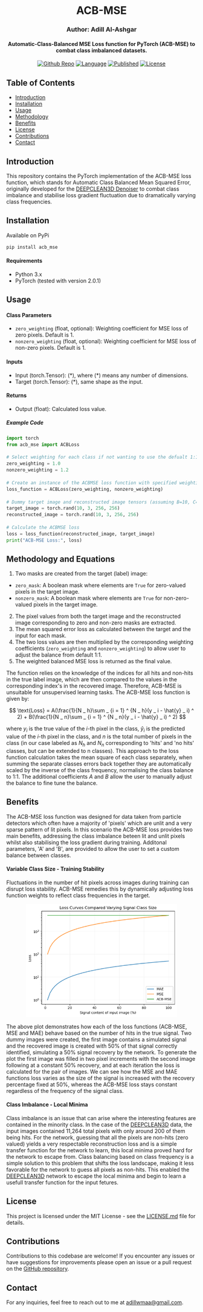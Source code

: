 <div align="center">


# ACB-MSE
### Author: Adill Al-Ashgar
#### Automatic-Class-Balanced MSE Loss function for PyTorch (ACB-MSE) to combat class imbalanced datasets.

[![Github Repo](https://img.shields.io/badge/GitHub_Repo-ACB_MSE-yellow.svg)](https://github.com/Adillwma/ACB_MSE)
[![Language](https://img.shields.io/badge/Language-Python-blue.svg)](https://www.python.org/) 
[![Published](https://img.shields.io/badge/Published-2022-purple.svg)]()
[![License](https://img.shields.io/badge/license-MIT-brightgreen.svg)](https://opensource.org/licenses/MIT)
</div>

## Table of Contents
- [Introduction](#introduction)
- [Installation](#installation)
- [Usage](#usage)
- [Methodology](#methodology)
- [Benefits](#benefits)
- [License](#license)
- [Contributions](#contributions)
- [Contact](#contact)

## Introduction 
This repository contains the PyTorch implementation of the ACB-MSE loss function, which stands for Automatic Class Balanced Mean Squared Error, originally developed for the [DEEPCLEAN3D Denoiser](https://github.com/Adillwma/DeepClean3D) to combat class imbalance and stabilise loss gradient fluctuation due to dramatically varying class frequencies. 


## Installation
Available on PyPi
```bash
pip install acb_mse
```


#### Requirements
- Python 3.x
- PyTorch (tested with version 2.0.1)



## Usage
#### Class Parameters
- `zero_weighting` (float, optional): Weighting coefficient for MSE loss of zero pixels. Default is 1.
- `nonzero_weighting` (float, optional): Weighting coefficient for MSE loss of non-zero pixels. Default is 1.

#### Inputs
   - Input (torch.Tensor): $( * )$, where $( * )$ means any number of dimensions.
   - Target (torch.Tensor): $( * )$, same shape as the input.

#### Returns
- Output (float): Calculated loss value.


##### Example Code
```python
import torch
from acb_mse import ACBLoss

# Select weighting for each class if not wanting to use the defualt 1:1 weighting
zero_weighting = 1.0
nonzero_weighting = 1.2

# Create an instance of the ACBMSE loss function with specified weighting coefficients
loss_function = ACBLoss(zero_weighting, nonzero_weighting)

# Dummy target image and reconstructed image tensors (assuming B=10, C=3, H=256, W=256)
target_image = torch.rand(10, 3, 256, 256)
reconstructed_image = torch.rand(10, 3, 256, 256)

# Calculate the ACBMSE loss
loss = loss_function(reconstructed_image, target_image)
print("ACB-MSE Loss:", loss)
```

## Methodology and Equations
1.  Two masks are created from the target (label) image:
   - `zero_mask`: A boolean mask where elements are `True` for zero-valued pixels in the target image.
   - `nonzero_mask`: A boolean mask where elements are `True` for non-zero-valued pixels in the target image.
2. The pixel values from both the target image and the reconstructed image corresponding to zero and non-zero masks are extracted.
3. The mean squared error loss as calculated between the target and the input for each mask.
4. The two loss values are then multiplied by the corresponding weighting coefficients (`zero_weighting` and `nonzero_weighting`) to allow user to adjust the balance from default 1:1.
5. The weighted balanced MSE loss is returned as the final value.

The function relies on the knowledge of the indices for all hits and non-hits in the true label image, which are then compared to the values in the corresponding index's in the recovered image. Therefore, ACB-MSE is unsuitable for unsupervised learning tasks. The ACB-MSE loss function is given by:

$$ \text{Loss} = A(\frac{1}{N _ h}\sum _ {i = 1} ^ {N _ h}(y _ i - \hat{y} _ i) ^ 2) + B(\frac{1}{N _ n}\sum _ {i = 1} ^ {N _ n}(y _ i - \hat{y} _ i) ^ 2) $$

where $y_i$ is the true value of the $i$-th pixel in the class, $\hat{y}_i$ is the predicted value of the $i$-th pixel in the class, and $n$ is the total number of pixels in the class (in our case labeled as $N_h$ and $N_n$ corresponding to 'hits' and 'no hits' classes, but can be extended to n classes). This approach to the loss function calculation takes the mean square of each class separately, when summing the separate classes errors back together they are automatically scaled by the inverse of the class frequency, normalising the class balance to 1:1. The additional coefficients $A$ and $B$ allow the user to manually adjust the balance to fine tune the balance.

## Benefits
The ACB-MSE loss function was designed for data taken from particle detectors which often have a majority of 'pixels' which are unlit and a very sparse pattern of lit pixels. In this scenario the ACB-MSE loss provides two main benefits, addressing the class imbalance beteen lit and unlit pixels whilst also stabilising the loss gradient during training. Additonal parameters, 'A' and 'B', are provided to allow the user to set a custom balance between classes.

#### Variable Class Size - Training Stability
Fluctuations in the number of hit pixels across images during training can disrupt loss stability. ACB-MSE remedies this by dynamically adjusting loss function weights to reflect class frequencies in the target.

<div align="center">

<img src="Images/loss_curve_1.png" alt="Alternative Text" width="400">

</div>

The above plot demonstrates how each of the loss functions (ACB-MSE, MSE and MAE) behave based on the number of hits in the true signal. Two dummy images were created, the first image contains a simulated signal and the recovered image is created with 50% of that signal correctly identified, simulating a 50% signal recovery by the network. To generate the plot the first image was filled in two pixel increments with the second image following at a constant 50% recovery, and at each iteration the loss is calculated for the pair of images. We can see how the MSE and MAE functions loss varies as the size of the signal is increased with the recovery percentage fixed at 50%, whereas the ACB-MSE loss stays constant regardless of the frequency of the signal class.

#### Class Imbalance - Local Minima
Class imbalance is an issue that can arise where the interesting features are contained in the minority class. In the case of the [DEEPCLEAN3D](https://github.com/Adillwma/DeepClean-Noise-Suppression-for-LHC-B-Torch-Detector) data, the input images contained 11,264 total pixels with only around 200 of them being hits. For the network, guessing that all the pixels are non-hits (zero valued) yields a very respectable reconstruction loss and is a simple transfer function for the network to learn, this local minima proved hard for the network to escape from. Class balancing based on class frequency is a simple solution to this problem that shifts the loss landscape, making it less favorable for the network to guess all pixels as non-hits. This enabled the [DEEPCLEAN3D](https://github.com/Adillwma/DeepClean-Noise-Suppression-for-LHC-B-Torch-Detector) network to escape the local minima and begin to learn a usefull transfer function for the input fetures.

## License
This project is licensed under the MIT License - see the [LICENSE.md](LICENSE.md) file for details.

## Contributions
Contributions to this codebase are welcome! If you encounter any issues or have suggestions for improvements please open an issue or a pull request on the [GitHub repository](https://github.com/Adillwma/ACB-MSE).

## Contact
For any inquiries, feel free to reach out to me at adillwmaa@gmail.com.








